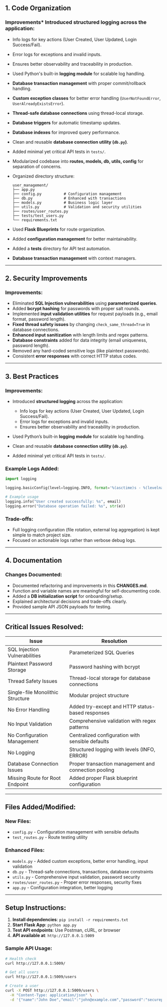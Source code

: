 ## 1. Code Organization 

### Improvements\* Introduced **structured logging** across the application:

- Info logs for key actions (User Created, User Updated, Login Success/Fail).
- Error logs for exceptions and invalid inputs.
- Ensures better observability and traceability in production.
- Used Python's built-in **logging module** for scalable log handling.
- **Database transaction management** with proper commit/rollback handling.
- **Custom exception classes** for better error handling (`UserNotFoundError`, `UserAlreadyExistsError`).
- **Thread-safe database connections** using thread-local storage.
- **Database triggers** for automatic timestamp updates.
- **Database indexes** for improved query performance.
- Clean and reusable **database connection utility (`db.py`)**.
- Added minimal yet critical API tests in `tests/`.
- Modularized codebase into **routes, models, db, utils, config** for separation of concerns.
- Organized directory structure:

  ```
  user_management/
  ├── app.py
  ├── config.py          # Configuration management
  ├── db.py              # Enhanced with transactions
  ├── models.py          # Business logic layer
  ├── utils.py           # Validation and security utilities
  ├── routes/user_routes.py
  ├── tests/test_users.py
  └── requirements.txt
  ```

- Used **Flask Blueprints** for route organization.
- Added **configuration management** for better maintainability.
- Added a **tests** directory for API test automation.
- **Database transaction management** with context managers.

---

## 2. Security Improvements 

### Improvements:

- Eliminated **SQL Injection vulnerabilities** using **parameterized queries**.
- Added **bcrypt hashing** for passwords with proper salt rounds.
- Implemented **input validation utilities** for request payloads (e.g., email format, password length).
- **Fixed thread safety issues** by changing `check_same_thread=True` in database connections.
- **Enhanced input sanitization** with length limits and regex patterns.
- **Database constraints** added for data integrity (email uniqueness, password length).
- Removed any hard-coded sensitive logs (like plaintext passwords).
- Consistent **error responses** with correct HTTP status codes.

---

## 3. Best Practices 

### Improvements:

- Introduced **structured logging** across the application:

  - Info logs for key actions (User Created, User Updated, Login Success/Fail).
  - Error logs for exceptions and invalid inputs.
  - Ensures better observability and traceability in production.

- Used Python’s built-in **logging module** for scalable log handling.
- Clean and reusable **database connection utility (`db.py`)**.
- Added minimal yet critical API tests in `tests/`.

### Example Logs Added:

```python
import logging

logging.basicConfig(level=logging.INFO, format='%(asctime)s - %(levelname)s - %(message)s')

# Example usage
logging.info("User created successfully: %s", email)
logging.error("Database operation failed: %s", str(e))
```

### Trade-offs:

- Full logging configuration (file rotation, external log aggregation) is kept simple to match project size.
- Focused on actionable logs rather than verbose debug logs.

---

## 4. Documentation

### Changes Documented:

- Documented refactoring and improvements in this **CHANGES.md**.
- Function and variable names are meaningful for self-documenting code.
- Added a **DB initialization script** for onboarding/setup.
- Explained architectural decisions and trade-offs clearly.
- Provided sample API JSON payloads for testing.

---

## Critical Issues Resolved:

| Issue                            | Resolution                                           |
| -------------------------------- | ---------------------------------------------------- |
| SQL Injection Vulnerabilities    | Parameterized SQL Queries                            |
| Plaintext Password Storage       | Password hashing with bcrypt                         |
| Thread Safety Issues             | Thread-local storage for database connections        |
| Single-file Monolithic Structure | Modular project structure                            |
| No Error Handling                | Added try-except and HTTP status-based responses     |
| No Input Validation              | Comprehensive validation with regex patterns         |
| No Configuration Management      | Centralized configuration with sensible defaults     |
| No Logging                       | Structured logging with levels (INFO, ERROR)         |
| Database Connection Issues       | Proper transaction management and connection pooling |
| Missing Route for Root Endpoint  | Added proper Flask blueprint configuration           |

---

## Files Added/Modified:

### New Files:

- `config.py` - Configuration management with sensible defaults
- `test_routes.py` - Route testing utility

### Enhanced Files:

- `models.py` - Added custom exceptions, better error handling, input validation
- `db.py` - Thread-safe connections, transactions, database constraints
- `utils.py` - Comprehensive input validation, password security
- `routes/user_routes.py` - Proper error responses, security fixes
- `app.py` - Configuration integration, better logging

---

## Setup Instructions:

1. **Install dependencies**: `pip install -r requirements.txt`
2. **Start Flask App**: `python app.py`
3. **Test API endpoints**: Use Postman, cURL, or browser
4. **API available at**: `http://127.0.0.1:5009`

### Sample API Usage:

```bash
# Health check
curl http://127.0.0.1:5009/

# Get all users
curl http://127.0.0.1:5009/users

# Create a user
curl -X POST http://127.0.0.1:5009/users \
  -H "Content-Type: application/json" \
  -d '{"name":"John Doe","email":"john@example.com","password":"securepass123"}'
```
